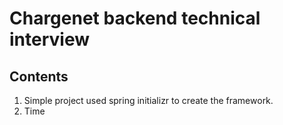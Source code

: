 # Chargenet backend technical interview

## Contents

1. Simple project used spring initializr to create the framework.
2. Time 